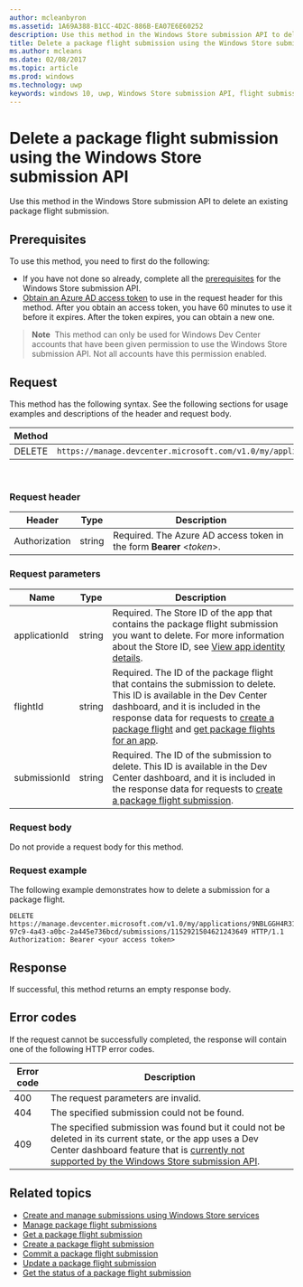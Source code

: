 ---author: mcleanbyronms.assetid: 1A69A388-B1CC-4D2C-886B-EA07E6E60252description: Use this method in the Windows Store submission API to delete an existing package flight submission.title: Delete a package flight submission using the Windows Store submission APIms.author: mcleansms.date: 02/08/2017ms.topic: articlems.prod: windowsms.technology: uwpkeywords: windows 10, uwp, Windows Store submission API, flight submission, delete, package flight---# Delete a package flight submission using the Windows Store submission APIUse this method in the Windows Store submission API to delete an existing package flight submission.## PrerequisitesTo use this method, you need to first do the following:* If you have not done so already, complete all the [prerequisites](create-and-manage-submissions-using-windows-store-services.md#prerequisites) for the Windows Store submission API.* [Obtain an Azure AD access token](create-and-manage-submissions-using-windows-store-services.md#obtain-an-azure-ad-access-token) to use in the request header for this method. After you obtain an access token, you have 60 minutes to use it before it expires. After the token expires, you can obtain a new one.>**Note**&nbsp;&nbsp;This method can only be used for Windows Dev Center accounts that have been given permission to use the Windows Store submission API. Not all accounts have this permission enabled.## RequestThis method has the following syntax. See the following sections for usage examples and descriptions of the header and request body.| Method | Request URI                                                      ||--------|------------------------------------------------------------------|| DELETE    | ```https://manage.devcenter.microsoft.com/v1.0/my/applications/{applicationid}/flights/{flightId}/submissions/{submissionId}``` |<span/> ### Request header| Header        | Type   | Description                                                                 ||---------------|--------|-----------------------------------------------------------------------------|| Authorization | string | Required. The Azure AD access token in the form **Bearer** &lt;*token*&gt;. |<span/>### Request parameters| Name        | Type   | Description                                                                 ||---------------|--------|-----------------------------------------------------------------------------|| applicationId | string | Required. The Store ID of the app that contains the package flight submission you want to delete. For more information about the Store ID, see [View app identity details](https://msdn.microsoft.com/windows/uwp/publish/view-app-identity-details).  || flightId | string | Required. The ID of the package flight that contains the submission to delete. This ID is available in the Dev Center dashboard, and it is included in the response data for requests to [create a package flight](create-a-flight.md) and [get package flights for an app](get-flights-for-an-app.md).  || submissionId | string | Required. The ID of the submission to delete. This ID is available in the Dev Center dashboard, and it is included in the response data for requests to [create a package flight submission](create-a-flight-submission.md).  |<span/>### Request bodyDo not provide a request body for this method.<span/>### Request exampleThe following example demonstrates how to delete a submission for a package flight.```DELETE https://manage.devcenter.microsoft.com/v1.0/my/applications/9NBLGGH4R315/flights/43e448df-97c9-4a43-a0bc-2a445e736bcd/submissions/1152921504621243649 HTTP/1.1Authorization: Bearer <your access token>```## ResponseIf successful, this method returns an empty response body.## Error codesIf the request cannot be successfully completed, the response will contain one of the following HTTP error codes.| Error code |  Description   ||--------|------------------|| 400  | The request parameters are invalid. || 404  | The specified submission could not be found. || 409  | The specified submission was found but it could not be deleted in its current state, or the app uses a Dev Center dashboard feature that is [currently not supported by the Windows Store submission API](create-and-manage-submissions-using-windows-store-services.md#not_supported). |<span/>## Related topics* [Create and manage submissions using Windows Store services](create-and-manage-submissions-using-windows-store-services.md)* [Manage package flight submissions](manage-flight-submissions.md)* [Get a package flight submission](get-a-flight-submission.md)* [Create a package flight submission](create-a-flight-submission.md)* [Commit a package flight submission](commit-a-flight-submission.md)* [Update a package flight submission](update-a-flight-submission.md)* [Get the status of a package flight submission](get-status-for-a-flight-submission.md)